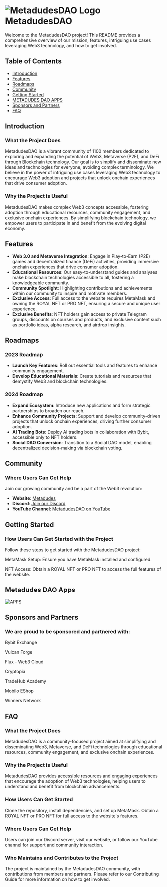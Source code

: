 # ![MetadudesDAO Logo](https://metadudes.org/assets/images/logo/logo_dark.png) MetadudesDAO

Welcome to the MetadudesDAO project! This README provides a comprehensive overview of our mission, features, intriguing use cases leveraging Web3 technology, and how to get involved.

## Table of Contents
- [Introduction](#introduction)
- [Features](#features)
- [Roadmaps](#roadmaps)
- [Community](#community)
- [Getting Started](#getting-started)
- [METADUDES DAO APPS](#apps)
- [Sponsors and Partners](#sponsors-and-partners)
- [FAQ](#faq)

## Introduction
### What the Project Does
MetadudesDAO is a vibrant community of 1100 members dedicated to exploring and expanding the potential of Web3, Metaverse (P2E), and DeFi through Blockchain technology. Our goal is to simplify and disseminate new ideas and technologies for everyone, avoiding complex terminology. We believe in the power of intriguing use cases leveraging Web3 technology to encourage Web3 adoption and projects that unlock onchain experiences that drive consumer adoption.

### Why the Project is Useful
MetadudesDAO makes complex Web3 concepts accessible, fostering adoption through educational resources, community engagement, and exclusive onchain experiences. By simplifying blockchain technology, we empower users to participate in and benefit from the evolving digital economy.

## Features
- **Web 3.0 and Metaverse Integration**: Engage in Play-to-Earn (P2E) games and decentralized finance (DeFi) activities, providing immersive onchain experiences that drive consumer adoption.
- **Educational Resources**: Our easy-to-understand guides and analyses make blockchain technologies accessible to all, fostering a knowledgeable community.
- **Community Spotlight**: Highlighting contributions and achievements within our community to inspire and motivate members.
- **Exclusive Access**: Full access to the website requires MetaMask and owning the ROYAL NFT or PRO NFT, ensuring a secure and unique user experience.
- **Exclusive Benefits**: NFT holders gain access to private Telegram groups, discounts on courses and products, and exclusive content such as portfolio ideas, alpha research, and airdrop insights.

## Roadmaps
### 2023 Roadmap
- **Launch Key Features**: Roll out essential tools and features to enhance community engagement.
- **Develop Educational Materials**: Create tutorials and resources that demystify Web3 and blockchain technologies.

### 2024 Roadmap
- **Expand Ecosystem**: Introduce new applications and form strategic partnerships to broaden our reach.
- **Enhance Community Projects**: Support and develop community-driven projects that unlock onchain experiences, driving further consumer adoption.
- **AI Trading Bots**: Deploy AI trading bots in collaboration with Bybit, accessible only to NFT holders.
- **Social DAO Conversion**: Transition to a Social DAO model, enabling decentralized decision-making via blockchain voting.

## Community

### Where Users Can Get Help
Join our growing community and be a part of the Web3 revolution:
- **Website**: [Metadudes](https://metadudes.org)
- **Discord**: [Join our Discord](https://discord.gg/metadudesgr)
- **YouTube Channel**: [MetadudesDAO on YouTube](https://www.youtube.com/@metadudes)

## Getting Started

### How Users Can Get Started with the Project
Follow these steps to get started with the MetadudesDAO project:

MetaMask Setup: Ensure you have MetaMask installed and configured.

NFT Access: Obtain a ROYAL NFT or PRO NFT to access the full features of the website.

## Metadudes DAO Apps

![APPS](https://i.ibb.co/Sc1hJdJ/Fire-Shot-Capture-104-Metadudes-Apps-DApps-metadudes-org.png)

## Sponsors and Partners

### We are proud to be sponsored and partnered with:

Bybit Exchange

Vulcan Forge

Flux - Web3 Cloud

Cryptopia

TradeHub Academy

Mobilo EShop

Winners Network


## FAQ

### What the Project Does
MetadudesDAO is a community-focused project aimed at simplifying and disseminating Web3, Metaverse, and DeFi technologies through educational resources, community engagement, and exclusive onchain experiences.

### Why the Project is Useful
MetadudesDAO provides accessible resources and engaging experiences that encourage the adoption of Web3 technologies, helping users to understand and benefit from blockchain advancements.

### How Users Can Get Started
Clone the repository, install dependencies, and set up MetaMask. Obtain a ROYAL NFT or PRO NFT for full access to the website's features.

### Where Users Can Get Help
Users can join our Discord server, visit our website, or follow our YouTube channel for support and community interaction.

### Who Maintains and Contributes to the Project
The project is maintained by the MetadudesDAO community, with contributions from members and partners. Please refer to our Contributing Guide for more information on how to get involved.


